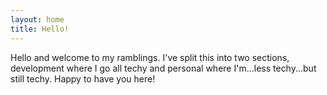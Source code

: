 ```yaml
---
layout: home
title: Hello!
---
```


Hello and welcome to my ramblings. I've split this into two sections, development where I go all techy and personal where I'm...less techy...but still techy. Happy to have you here!